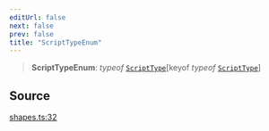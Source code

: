 ```yaml
---
editUrl: false
next: false
prev: false
title: "ScriptTypeEnum"
---
```


> **ScriptTypeEnum**: *typeof* [`ScriptType`](/api-core/variables/scripttype/)\[keyof *typeof* [`ScriptType`](/api-core/variables/scripttype/)\]

## Source

[shapes.ts:32](https://github.com/dgmjs/dgmjs/blob/main/packages/core/src/shapes.ts#L32)
